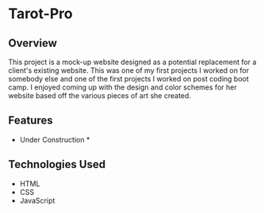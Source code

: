 # Tarot-Pro

## Overview

This project is a mock-up website designed as a potential replacement for a client's existing website. This was one of my first projects I worked on for somebody else and one of the first projects I worked on post coding boot camp. I enjoyed coming up with the design and color schemes for her website based off the various pieces of art she created.

## Features

* Under Construction *

## Technologies Used

- HTML
- CSS
- JavaScript



